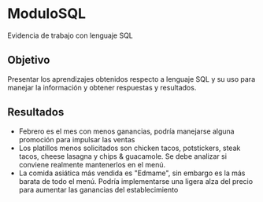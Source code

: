 # ModuloSQL
Evidencia de trabajo con lenguaje SQL

## Objetivo
Presentar los aprendizajes obtenidos respecto a lenguaje SQL y su uso para manejar la información y obtener respuestas y resultados. 

## Resultados
- Febrero es el mes con menos ganancias, podría manejarse alguna promoción para impulsar las ventas
- Los platillos menos solicitados son chicken tacos, potstickers, steak tacos, cheese lasagna y chips & guacamole. Se debe analizar si conviene realmente mantenerlos en el menú.
- La comida asiática más vendida es "Edmame", sin embargo es la más barata de todo el menú. Podría implementarse una ligera alza del precio para aumentar las ganancias del establecimiento
